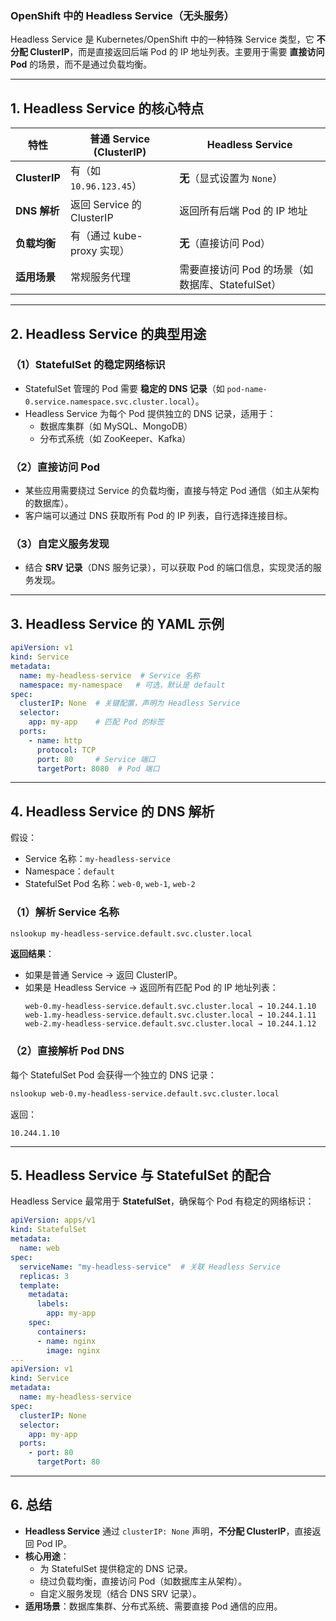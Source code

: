 ### **OpenShift 中的 Headless Service（无头服务）**

Headless Service 是 Kubernetes/OpenShift 中的一种特殊 Service 类型，它 **不分配 ClusterIP**，而是直接返回后端 Pod 的 IP 地址列表。主要用于需要 **直接访问 Pod** 的场景，而不是通过负载均衡。

---

## **1. Headless Service 的核心特点**
| 特性                | 普通 Service (ClusterIP)       | Headless Service               |
|---------------------|-------------------------------|-------------------------------|
| **ClusterIP**       | 有（如 `10.96.123.45`）       | **无**（显式设置为 `None`）    |
| **DNS 解析**        | 返回 Service 的 ClusterIP      | 返回所有后端 Pod 的 IP 地址     |
| **负载均衡**        | 有（通过 kube-proxy 实现）     | **无**（直接访问 Pod）         |
| **适用场景**        | 常规服务代理                  | 需要直接访问 Pod 的场景（如数据库、StatefulSet） |

---

## **2. Headless Service 的典型用途**
### **（1）StatefulSet 的稳定网络标识**
- StatefulSet 管理的 Pod 需要 **稳定的 DNS 记录**（如 `pod-name-0.service.namespace.svc.cluster.local`）。
- Headless Service 为每个 Pod 提供独立的 DNS 记录，适用于：
    - 数据库集群（如 MySQL、MongoDB）
    - 分布式系统（如 ZooKeeper、Kafka）

### **（2）直接访问 Pod**
- 某些应用需要绕过 Service 的负载均衡，直接与特定 Pod 通信（如主从架构的数据库）。
- 客户端可以通过 DNS 获取所有 Pod 的 IP 列表，自行选择连接目标。

### **（3）自定义服务发现**
- 结合 **SRV 记录**（DNS 服务记录），可以获取 Pod 的端口信息，实现灵活的服务发现。

---

## **3. Headless Service 的 YAML 示例**
```yaml
apiVersion: v1
kind: Service
metadata:
  name: my-headless-service  # Service 名称
  namespace: my-namespace   # 可选，默认是 default
spec:
  clusterIP: None  # 关键配置，声明为 Headless Service
  selector:
    app: my-app    # 匹配 Pod 的标签
  ports:
    - name: http
      protocol: TCP
      port: 80     # Service 端口
      targetPort: 8080  # Pod 端口
```

---

## **4. Headless Service 的 DNS 解析**
假设：
- Service 名称：`my-headless-service`
- Namespace：`default`
- StatefulSet Pod 名称：`web-0`, `web-1`, `web-2`

### **（1）解析 Service 名称**
```bash
nslookup my-headless-service.default.svc.cluster.local
```
**返回结果**：
- 如果是普通 Service → 返回 ClusterIP。
- 如果是 Headless Service → 返回所有匹配 Pod 的 IP 地址列表：
  ```
  web-0.my-headless-service.default.svc.cluster.local → 10.244.1.10
  web-1.my-headless-service.default.svc.cluster.local → 10.244.1.11
  web-2.my-headless-service.default.svc.cluster.local → 10.244.1.12
  ```

### **（2）直接解析 Pod DNS**
每个 StatefulSet Pod 会获得一个独立的 DNS 记录：
```bash
nslookup web-0.my-headless-service.default.svc.cluster.local
```
返回：
```
10.244.1.10
```

---

## **5. Headless Service 与 StatefulSet 的配合**
Headless Service 最常用于 **StatefulSet**，确保每个 Pod 有稳定的网络标识：
```yaml
apiVersion: apps/v1
kind: StatefulSet
metadata:
  name: web
spec:
  serviceName: "my-headless-service"  # 关联 Headless Service
  replicas: 3
  template:
    metadata:
      labels:
        app: my-app
    spec:
      containers:
      - name: nginx
        image: nginx
---
apiVersion: v1
kind: Service
metadata:
  name: my-headless-service
spec:
  clusterIP: None
  selector:
    app: my-app
  ports:
    - port: 80
      targetPort: 80
```

---

## **6. 总结**
- **Headless Service** 通过 `clusterIP: None` 声明，**不分配 ClusterIP**，直接返回 Pod IP。
- **核心用途**：
    - 为 StatefulSet 提供稳定的 DNS 记录。
    - 绕过负载均衡，直接访问 Pod（如数据库主从架构）。
    - 自定义服务发现（结合 DNS SRV 记录）。
- **适用场景**：数据库集群、分布式系统、需要直接 Pod 通信的应用。